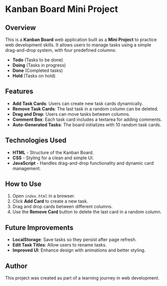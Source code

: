 # Kanban Board Mini Project

## Overview
This is a **Kanban Board** web application built as a **Mini Project** to practice web development skills. It allows users to manage tasks using a simple drag-and-drop system, with four predefined columns:

- **Todo** (Tasks to be done)
- **Doing** (Tasks in progress)
- **Done** (Completed tasks)
- **Hold** (Tasks on hold)

## Features
- **Add Task Cards**: Users can create new task cards dynamically.
- **Remove Task Cards**: The last task in a random column can be deleted.
- **Drag and Drop**: Users can move tasks between columns.
- **Comment Box**: Each task card includes a textarea for adding comments.
- **Auto-Generated Tasks**: The board initializes with 10 random task cards.

## Technologies Used
- **HTML** - Structure of the Kanban Board.
- **CSS** - Styling for a clean and simple UI.
- **JavaScript** - Handles drag-and-drop functionality and dynamic card management.

## How to Use
1. Open `index.html` in a browser.
2. Click **Add Card** to create a new task.
3. Drag and drop cards between different columns.
4. Use the **Remove Card** button to delete the last card in a random column.

## Future Improvements
- **LocalStorage**: Save tasks so they persist after page refresh.
- **Edit Task Titles**: Allow users to rename tasks.
- **Improved UI**: Enhance design with animations and better styling.

## Author
This project was created as part of a learning journey in web development.

